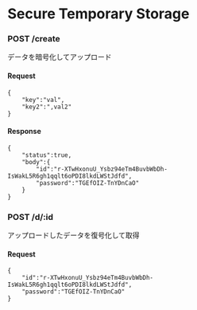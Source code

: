 # Secure Temporary Storage

### POST /create
データを暗号化してアップロード

#### Request
```
{
    "key":"val",
    "key2":",val2"
}
```

#### Response
```
{
    "status":true,
    "body":{
        "id":"r-XTwHxonuU_Ysbz94eTm4BuvbWbDh-IsWakL5R6gh1qqlt6oPDI8lkdLWStJdfd",
        "password":"TGEfOIZ-TnYDnCaO"
    }
}
```

### POST /d/:id
アップロードしたデータを復号化して取得

#### Request
```
{
    "id":"r-XTwHxonuU_Ysbz94eTm4BuvbWbDh-IsWakL5R6gh1qqlt6oPDI8lkdLWStJdfd",
    "password":"TGEfOIZ-TnYDnCaO"
}
```
